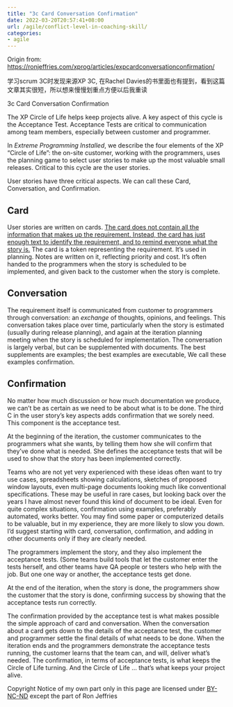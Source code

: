 ```yaml
---
title: "3c Card Conversation Confirmation"
date: 2022-03-20T20:57:41+08:00
url: /agile/conflict-level-in-coaching-skill/
categories:
- agile
---
```


Origin from: https://ronjeffries.com/xprog/articles/expcardconversationconfirmation/

学习scrum 3C时发现来源XP 3C, 在Rachel Davies的书里面也有提到，看到这篇文章其实很短，所以想来慢慢划重点方便以后我重读

3c Card Conversation Confirmation 

The XP Circle of Life helps keep projects alive. A key aspect of this cycle is the Acceptance Test. Acceptance Tests are critical to communication among team members, especially between customer and programmer.

In *Extreme Programming Installed*, we describe the four elements of the XP “Circle of Life”: the on-site customer, working with the programmers, uses the planning game to select user stories to make up the most valuable small releases. Critical to this cycle are the user stories.

User stories have three critical aspects. We can call these Card, Conversation, and Confirmation.



## Card

User stories are written on cards. <u>The card does not contain all the information that makes up the requirement. Instead, the card has just enough text to identify the requirement, and to remind everyone what the story is.</u> The card is a token representing the requirement. It’s used in planning. Notes are written on it, reflecting priority and cost. It’s often handed to the programmers when the story is scheduled to be implemented, and given back to the customer when the story is complete.



## Conversation

The requirement itself is communicated from customer to programmers through conversation: an *exchange* of thoughts, opinions, and feelings. This conversation takes place over time, particularly when the story is estimated (usually during release planning), and again at the iteration planning meeting when the story is scheduled for implementation. The conversation is largely verbal, but can be supplemented with documents. The best supplements are examples; the best examples are executable, We call these examples confirmation.



## Confirmation

No matter how much discussion or how much documentation we produce, we can’t be as certain as we need to be about what is to be done. The third C in the user story’s key aspects adds confirmation that we sorely need. This component is the acceptance test.

At the beginning of the iteration, the customer communicates to the programmers what she wants, by telling them how she will confirm that they’ve done what is needed. She defines the acceptance tests that will be used to show that the story has been implemented correctly.

Teams who are not yet very experienced with these ideas often want to try use cases, spreadsheets showing calculations, sketches of proposed window layouts, even multi-page documents looking much like conventional specifications. These may be useful in rare cases, but looking back over the years I have almost never found this kind of document to be ideal. Even for quite complex situations, confirmation using examples, preferably automated, works better. You may find some paper or computerized details to be valuable, but in my experience, they are more likely to slow you down. I’d suggest starting with card, conversation, confirmation, and adding in other documents only if they are clearly needed.

The programmers implement the story, and they also implement the acceptance tests. (Some teams build tools that let the customer enter the tests herself, and other teams have QA people or testers who help with the job. But one one way or another, the acceptance tests get done.

At the end of the iteration, when the story is done, the programmers show the customer that the story is done, confirming success by showing that the acceptance tests run correctly.

The confirmation provided by the acceptance test is what makes possible the simple approach of card and conversation. When the conversation about a card gets down to the details of the acceptance test, the customer and programmer settle the final details of what needs to be done. When the iteration ends and the programmers demonstrate the acceptance tests running, the customer learns that the team can, and will, deliver what’s needed. The confirmation, in terms of acceptance tests, is what keeps the Circle of Life turning. And the Circle of Life … that’s what keeps your project alive.



Copyright Notice of my own part only in this page are licensed under [BY-NC-ND](https://creativecommons.org/licenses/by-nc-nd/4.0/deed.en) except the part of Ron Jeffries
